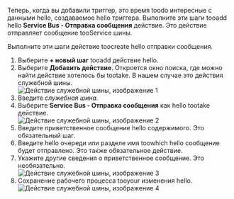 Теперь, когда вы добавили триггер, это время toodo интересные с данными hello, создаваемое hello триггера. Выполните эти шаги tooadd hello **Service Bus - Отправка сообщения** действие. Это действие отправляет сообщение tooService шины.  

Выполните эти шаги действие toocreate hello отправки сообщения.  

1. Выберите **+ новый шаг** tooadd действие hello.  
2. Выберите **Добавить действие**. Откроется окно поиска, где можно найти действие хотелось бы tootake. В нашем случае это действия служебной шины.    
   ![Действие служебной шины, изображение 1](./media/connectors-create-api-servicebus/action-1.png)   
3. Введите *служебная шина*.  
4. Выберите **Service Bus - Отправка сообщения** как hello tootake действие.  
   ![Действие служебной шины, изображение 2](./media/connectors-create-api-servicebus/action-2.png)    
5. Введите приветственное сообщение hello содержимого. Это обязательный шаг.  
6. Введите hello очереди или разделе имя toowhich hello сообщение будет отправлено. Это также обязательное действие.   
7. Укажите другие сведения о приветственное сообщение. Это необязательно.     
   ![Действие служебной шины, изображение 3](./media/connectors-create-api-servicebus/action-3.png)    
8. Сохранение рабочего процесса tooyour изменения hello.   
   ![Действие служебной шины, изображение 4](./media/connectors-create-api-servicebus/action-4.png)     

